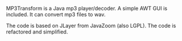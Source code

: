 MP3Transform is a Java mp3 player/decoder. A simple AWT GUI is included. It can convert mp3 files to wav.

The code is based on JLayer from JavaZoom (also LGPL). The code is refactored and simplified.